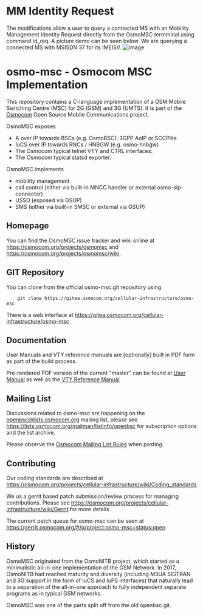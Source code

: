 MM Identity Request
===================
The modifications allow a user to query a connected MS with an Mobility Management Identity Request directly from the OsmoMSC termminal using command id_req.
A picture demo can be seen below. We are querying a connected MS with MSISDN 37 for its IMEISV.
![image](https://github.com/user-attachments/assets/12764dd4-2155-484f-ace9-e0cac8d351ad)



osmo-msc - Osmocom MSC Implementation
=====================================

This repository contains a C-language implementation of a GSM Mobile Switching
Centre (MSC) for 2G (GSM) and 3G (UMTS).  It is part of the
[Osmocom](https://osmocom.org/) Open Source Mobile Communications
project.

OsmoMSC exposes
 * A over IP towards BSCs (e.g. OsmoBSC): 3GPP AoIP or SCCPlite
 * IuCS over IP towards RNCs / HNBGW (e.g. osmo-hnbgw)
 * The Osmocom typical telnet VTY and CTRL interfaces.
 * The Osmocom typical statsd exporter.

OsmoMSC implements
 * mobility management
 * call control (either via built-in MNCC handler or external osmo-sip-connector)
 * USSD (exposed via GSUP)
 * SMS (either via built-in SMSC or external via GSUP)

Homepage
--------

You can find the OsmoMSC issue tracker and wiki online at
<https://osmocom.org/projects/osmomsc> and <https://osmocom.org/projects/osmomsc/wiki>.


GIT Repository
--------------

You can clone from the official osmo-msc.git repository using

        git clone https://gitea.osmocom.org/cellular-infrastructure/osmo-msc

There is a web interface at <https://gitea.osmocom.org/cellular-infrastructure/osmo-msc>


Documentation
-------------

User Manuals and VTY reference manuals are [optionally] built in PDF form
as part of the build process.

Pre-rendered PDF version of the current "master" can be found at
[User Manual](https://ftp.osmocom.org/docs/latest/osmomsc-usermanual.pdf)
as well as the [VTY Reference Manual](https://ftp.osmocom.org/docs/latest/osmomsc-vty-reference.pdf)


Mailing List
------------

Discussions related to osmo-msc are happening on the
openbsc@lists.osmocom.org mailing list, please see
<https://lists.osmocom.org/mailman/listinfo/openbsc> for subscription
options and the list archive.

Please observe the [Osmocom Mailing List
Rules](https://osmocom.org/projects/cellular-infrastructure/wiki/Mailing_List_Rules)
when posting.

Contributing
------------

Our coding standards are described at
<https://osmocom.org/projects/cellular-infrastructure/wiki/Coding_standards>

We us a gerrit based patch submission/review process for managing
contributions.  Please see
<https://osmocom.org/projects/cellular-infrastructure/wiki/Gerrit> for
more details

The current patch queue for osmo-msc can be seen at
<https://gerrit.osmocom.org/#/q/project:osmo-msc+status:open>


History
-------

OsmoMSC originated from the OsmoNITB project, which started as a minimalistic
all-in-one implementation of the GSM Network. In 2017, OsmoNITB had reached
maturity and diversity (including M3UA SIGTRAN and 3G support in the form of
IuCS and IuPS interfaces) that naturally lead to a separation of the all-in-one
approach to fully independent separate programs as in typical GSM networks.

OsmoMSC was one of the parts split off from the old openbsc.git.
